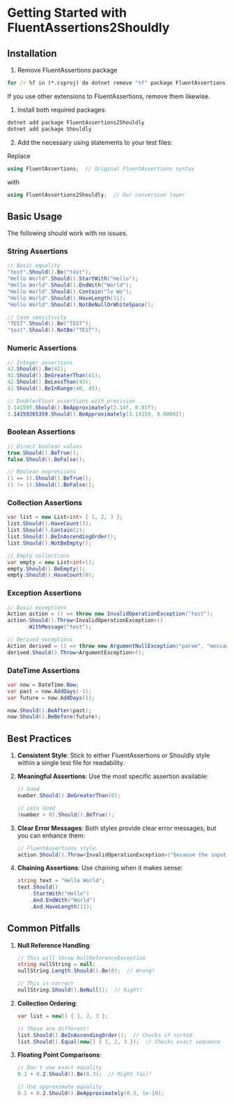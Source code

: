 # Getting Started with FluentAssertions2Shouldly

## Installation

1. Remove FluentAssertions package

```cmd
for /r %f in (*.csproj) do dotnet remove "%f" package FluentAssertions
```

If you use other extensions to FluentAssertions, remove them likewise.

1. Install both required packages:
```bash
dotnet add package FluentAssertions2Shouldly
dotnet add package Shouldly
```

2. Add the necessary using statements to your test files:

Replace

```csharp
using FluentAssertions;  // Original FluentAssertions syntax
```
with
```csharp
using FluentAssertions2Shouldly;  // Our conversion layer
```

## Basic Usage

The following should work with no issues.

### String Assertions
```csharp
// Basic equality
"test".Should().Be("test");
"Hello World".Should().StartWith("Hello");
"Hello World".Should().EndWith("World");
"Hello World".Should().Contain("lo Wo");
"Hello World".Should().HaveLength(11);
"Hello World".Should().NotBeNullOrWhiteSpace();

// Case sensitivity
"TEST".Should().Be("TEST");
"test".Should().NotBe("TEST");
```

### Numeric Assertions
```csharp
// Integer assertions
42.Should().Be(42);
42.Should().BeGreaterThan(41);
42.Should().BeLessThan(43);
42.Should().BeInRange(40, 45);

// Double/Float assertions with precision
3.14159f.Should().BeApproximately(3.14f, 0.01f);
3.14159265359.Should().BeApproximately(3.14159, 0.00001);
```

### Boolean Assertions
```csharp
// Direct boolean values
true.Should().BeTrue();
false.Should().BeFalse();

// Boolean expressions
(1 == 1).Should().BeTrue();
(1 != 1).Should().BeFalse();
```

### Collection Assertions
```csharp
var list = new List<int> { 1, 2, 3 };
list.Should().HaveCount(3);
list.Should().Contain(2);
list.Should().BeInAscendingOrder();
list.Should().NotBeEmpty();

// Empty collections
var empty = new List<int>();
empty.Should().BeEmpty();
empty.Should().HaveCount(0);
```

### Exception Assertions
```csharp
// Basic exceptions
Action action = () => throw new InvalidOperationException("test");
action.Should().Throw<InvalidOperationException>()
      .WithMessage("test");

// Derived exceptions
Action derived = () => throw new ArgumentNullException("param", "message");
derived.Should().Throw<ArgumentException>();
```

### DateTime Assertions
```csharp
var now = DateTime.Now;
var past = now.AddDays(-1);
var future = now.AddDays(1);

now.Should().BeAfter(past);
now.Should().BeBefore(future);
```

## Best Practices

1. **Consistent Style**: Stick to either FluentAssertions or Shouldly style within a single test file for readability.

2. **Meaningful Assertions**: Use the most specific assertion available:
   ```csharp
   // Good
   number.Should().BeGreaterThan(0);
   
   // Less Good
   (number > 0).Should().BeTrue();
   ```

3. **Clear Error Messages**: Both styles provide clear error messages, but you can enhance them:
   ```csharp
   // FluentAssertions style
   action.Should().Throw<InvalidOperationException>("because the input is invalid");
   ```

4. **Chaining Assertions**: Use chaining when it makes sense:
   ```csharp
   string text = "Hello World";
   text.Should()
       .StartWith("Hello")
       .And.EndWith("World")
       .And.HaveLength(11);
   ```

## Common Pitfalls

1. **Null Reference Handling**:
   ```csharp
   // This will throw NullReferenceException
   string nullString = null;
   nullString.Length.Should().Be(0);  // Wrong!

   // This is correct
   nullString.Should().BeNull();  // Right!
   ```

2. **Collection Ordering**:
   ```csharp
   var list = new[] { 1, 2, 3 };
   
   // These are different!
   list.Should().BeInAscendingOrder();  // Checks if sorted
   list.Should().Equal(new[] { 1, 2, 3 });  // Checks exact sequence
   ```

3. **Floating Point Comparisons**:
   ```csharp
   // Don't use exact equality
   0.1 + 0.2.Should().Be(0.3);  // Might fail!

   // Use approximate equality
   0.1 + 0.2.Should().BeApproximately(0.3, 1e-10);
   ``` 
